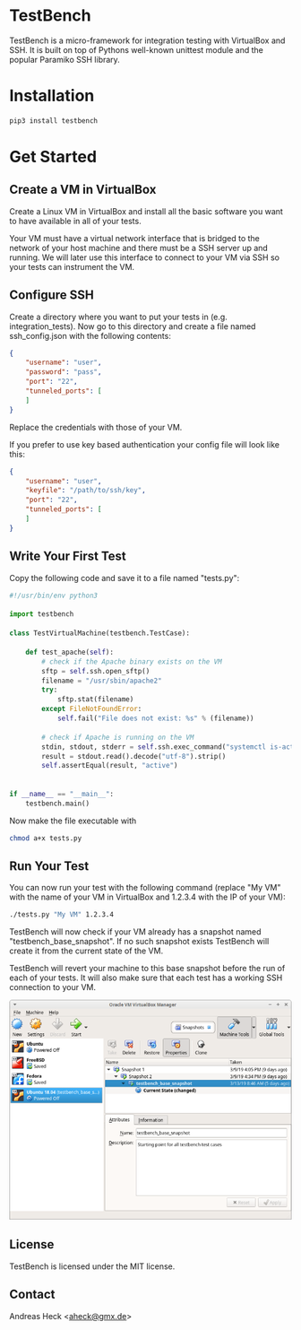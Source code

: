 # TestBench #

TestBench is a micro-framework for integration testing with VirtualBox and SSH.
It is built on top of Pythons well-known unittest module and the popular
Paramiko SSH library.

# Installation #

```bash
pip3 install testbench
```

# Get Started #

## Create a VM in VirtualBox ##

Create a Linux VM in VirtualBox and install all the basic software you want to
have available in all of your tests.

Your VM must have a virtual network interface that is bridged to the network
of your host machine and there must be a SSH server up and running. We will
later use this interface to connect to your VM via SSH so your tests can
instrument the VM.

## Configure SSH ##

Create a directory where you want to put your tests in (e.g. integration_tests).
Now go to this directory and create a file named ssh_config.json with the
following contents:

```json
{
    "username": "user",
    "password": "pass",
    "port": "22",
    "tunneled_ports": [
    ]
}
```

Replace the credentials with those of your VM.

If you prefer to use key based authentication your config file will look like
this:

```json
{
    "username": "user",
    "keyfile": "/path/to/ssh/key",
    "port": "22",
    "tunneled_ports": [
    ]
}
```

## Write Your First Test ##

Copy the following code and save it to a file named "tests.py":

```python
#!/usr/bin/env python3

import testbench

class TestVirtualMachine(testbench.TestCase):

    def test_apache(self):
        # check if the Apache binary exists on the VM
        sftp = self.ssh.open_sftp()
        filename = "/usr/sbin/apache2"
        try:
            sftp.stat(filename)
        except FileNotFoundError:
            self.fail("File does not exist: %s" % (filename))

        # check if Apache is running on the VM
        stdin, stdout, stderr = self.ssh.exec_command("systemctl is-active apache2")
        result = stdout.read().decode("utf-8").strip()
        self.assertEqual(result, "active")


if __name__ == "__main__":
    testbench.main()
```

Now make the file executable with

```bash
chmod a+x tests.py
```

## Run Your Test ##

You can now run your test with the following command (replace "My VM" with the
name of your VM in VirtualBox and 1.2.3.4 with the IP of your VM):

```bash
./tests.py "My VM" 1.2.3.4
```

TestBench will now check if your VM already has a snapshot named
"testbench_base_snapshot". If no such snapshot exists TestBench will create it
from the current state of the VM.

TestBench will revert your machine to this base snapshot before the run of each
of your tests. It will also make sure that each test has a working SSH
connection to your VM.

![Base Snapshot in VirtualBox](/pics/vbox-snapshots.png)

## License ##

TestBench is licensed under the MIT license.

## Contact ##

Andreas Heck <<aheck@gmx.de>>
